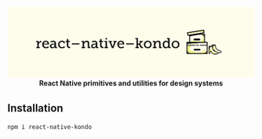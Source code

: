<div>
  <a href="https://github.com/AppAndFlow/react-native-kondo">
    <img alt="react-native-kondo logo" src="./assets/logo.png"/>
  </a>
</div>

<div align="center">
  <strong>React Native primitives and utilities for design systems</strong>
</div>

## Installation

```sh
npm i react-native-kondo
```
